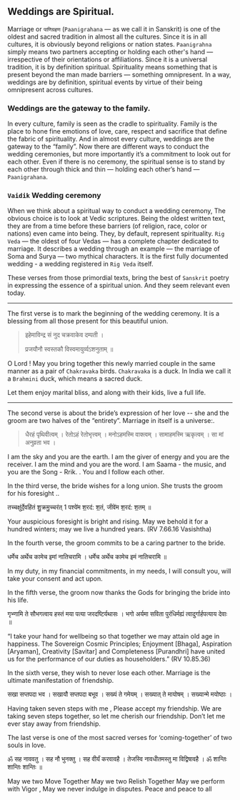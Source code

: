 ## Weddings are Spiritual.
Marriage or `पाणिग्रहण` (`Paanigrahana` — as we call it in Sanskrit) is one of the oldest and sacred tradition in almost all the cultures. Since it is in all cultures, it is obviously beyond religions or nation states. `Paanigrahna` simply means two partners accepting or holding each other's hand — irrespective of their orientations or affiliations. Since it is a universal tradition, it is by definition spiritual. Spirituality means something that is present beyond the man made barriers — something omnipresent. In a way, weddings are by definition, spiritual events by virtue of their being omnipresent across cultures.

### Weddings are the gateway to the family.
In every culture, family is seen as the cradle to spirituality. Family is the place to hone fine emotions of love, care, respect and sacrifice that define the fabric of spirituality.  And in almost every culture, weddings are the gateway to the “family”. Now there are different ways to conduct the wedding ceremonies, but more importantly it’s a commitment to look out for each other. Even if there is no ceremony, the spiritual sense is to stand by each other through thick and thin — holding each other’s hand — `Paanigrahana`.
### `Vaidik` Wedding ceremony
When we think about a spiritual way to conduct a wedding ceremony, The obvious choice is to look at Vedic scriptures. Being the oldest written text, they are from a time before these barriers (of religion, race, color or nations) even came into being. They, by default, represent spirituality. `Rig Veda` — the oldest of four Vedas — has a complete chapter dedicated to marriage. It describes a wedding through an example — the marriage of Soma and Surya — two mythical characters. It is the first fully documented wedding - a wedding registered in `Rig Veda` itself. 

These verses from those primordial texts, bring the best of `Sanskrit` poetry in expressing the essence of a spiritual union. And they seem relevant even today. 

---

The first verse is to mark the beginning of the wedding ceremony. It is a blessing from all those present for this beautiful union.

> इहेमाविन्द्र सं नुद चक्रवाकेव दम्पती ।
>
> प्रजयौनौ स्वस्तकौ विस्वमायुर्व्यऽशनुताम् ॥

O Lord ! May you bring together this newly married couple in the same manner as a pair of `Chakravaka` birds. `Chakravaka` is a duck. In India we call it a `Brahmini` duck, which means a sacred duck.  

Let them enjoy marital bliss, and along with their kids, live a full life. 

---

The second verse is about the bride’s expression of her love -- she and the groom are two halves of the “entirety”. Marriage in itself is a universe:.

>धैरहं पृथिवीत्वम् ।
>रेतोऽहं रेतोभृत्त्वम् ।
>मनोऽहमस्मि वाक्त्वम् ।
>सामाहमस्मि ऋकृत्वम् ।
>सा मां अनुव्रता भव ।


I am the sky and you are the earth. 
I am the giver of energy and you are the receiver. 
I am the mind and you are the word. 
I am Saama - the music,  and you are the Song - Rrik. . You and I follow each other.


In the third verse, the bride wishes for a long union. She trusts the groom for his foresight ..

तच्चक्षु॑र्दे॒वहि॑तं शु॒क्रमु॒च्चर॑त् 1
पश्ये॑म श॒रद॑: श॒तं, जीवे॑म श॒रद॑: श॒तम् ॥


Your auspicious foresight is bright and rising. May we behold it for a hundred winters; may we live a hundred years. (RV 7.66.16 Vasishtha)

In the fourth verse, the groom commits to be a caring partner to the bride.

धर्मेच अर्थेच कामेच इमां नातिचरामि ।
धर्मेच अर्थेच कामेच इमं नातिचरामि ॥

In my duty, in my financial commitments, in my needs, I will consult you, will take your consent and act upon. 


In the fifth verse, the groom now thanks the Gods for bringing the bride into his life.

गृभ्णामि ते सौभगत्वाय हस्तं मया पत्या जरदष्टिर्यथासः ।
भगो अर्यमा सविता पुरंधिर्मह्यं त्वादुर्गार्हपत्याय देवाः ॥

“I take your hand for wellbeing so that together we may attain old age in happiness. The Sovereign Cosmic Principles; Enjoyment [Bhaga], Aspiration [Aryaman], Creativity [Savitar] and Completeness [Purandhri] have united us for the performance of our duties as householders.” (RV 10.85.36)


In the sixth verse, they wish to never lose each other. Marriage is the ultimate manifestation of friendship.

सखा सप्तपदा भव ।
सखायौ सप्तपदा बभूव ।
सख्यं ते गमेयम् ।
सख्यात् ते मायोषम् ।
सख्यान्मे मयोष्ठाः ।


Having taken seven steps with me , 
Please accept my friendship. 
We are taking seven steps together, so let me cherish our friendship.
Don’t let me ever stay away from friendship.


The last verse is one of the most sacred verses for ‘coming-together’ of two souls in love.

ॐ सह नाववतु ।
सह नौ भुनक्तु ।
सह वीर्यं करवावहै ।
तेजस्वि नावधीतमस्तु मा विद्विषावहै ।
ॐ शान्तिः शान्तिः शान्तिः ॥


May we two Move Together 
May we two Relish  Together 
May we perform with Vigor , 
May we never indulge in disputes.
Peace and peace to all




